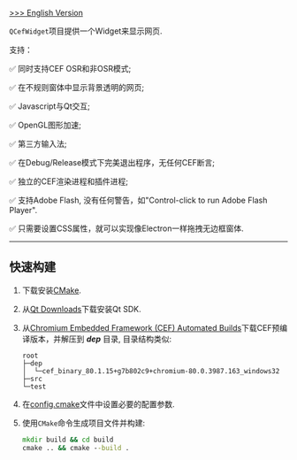 [ >>> English Version](README.md)

`QCefWidget`项目提供一个Widget来显示网页.

支持：

✅ 同时支持CEF OSR和非OSR模式;

✅ 在不规则窗体中显示背景透明的网页;

✅ Javascript与Qt交互;

✅ OpenGL图形加速;

✅ 第三方输入法;

✅ 在Debug/Release模式下完美退出程序，无任何CEF断言;

✅ 独立的CEF渲染进程和插件进程;

✅ 支持Adobe Flash, 没有任何警告，如"Control-click to run Adobe Flash Player".

✅ 只需要设置CSS属性，就可以实现像Electron一样拖拽无边框窗体.

---


## 快速构建

1. 下载安装[CMake](https://cmake.org/).

2. 从[Qt Downloads](https://download.qt.io/archive/qt/)下载安装Qt SDK.

3. 从[Chromium Embedded Framework (CEF) Automated Builds](http://opensource.spotify.com/cefbuilds/index.html)下载CEF预编译版本，并解压到 ***dep*** 目录, 目录结构类似:
    ```
    root
    ├─dep
    │  └─cef_binary_80.1.15+g7b802c9+chromium-80.0.3987.163_windows32
    ├─src
    └─test
    ```

4. 在[config.cmake](config.cmake)文件中设置必要的配置参数.

5. 使用`CMake`命令生成项目文件并构建:
    ``` bat
    mkdir build && cd build
    cmake .. && cmake --build .
    ```
